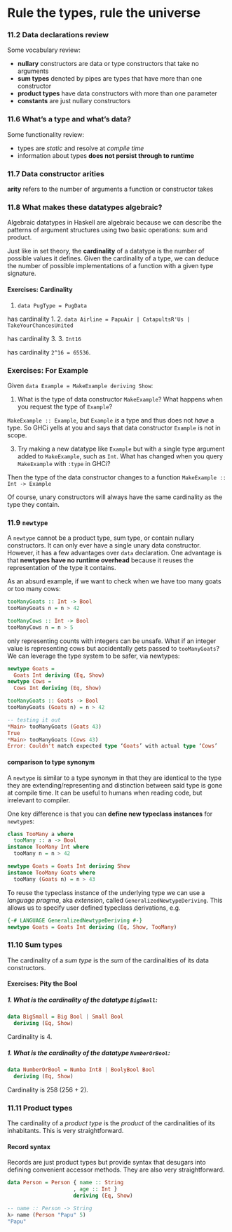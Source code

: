 # Rule the types, rule the universe

### 11.2 Data declarations review
Some vocabulary review:

- **nullary** constructors are data or type constructors that take no arguments
- **sum types** denoted by pipes are types that have more than one constructor
- **product types** have data constructors with more than one parameter
- **constants** are just nullary constructors

### 11.6 What’s a type and what’s data?
Some functionality review:

- types are *static* and resolve at *compile time*
- information about types **does not persist through to runtime**

### 11.7 Data constructor arities
**arity** refers to the number of arguments a function or constructor takes

### 11.8 What makes these datatypes algebraic?
Algebraic datatypes in Haskell are algebraic because we can describe the patterns of argument structures using two basic operations: sum and product.

Just like in set theory, the **cardinality** of a datatype is the number of possible values it defines. Given the cardinality of a type, we can deduce the number of possible implementations of a function with a given type signature.

#### Exercises: Cardinality
1. `data PugType = PugData`

  has cardinality 1.
2. `data Airline = PapuAir | CatapultsR'Us | TakeYourChancesUnited`

  has cardinality 3.
3. `Int16`

  has cardinality `2^16 = 65536`.

### Exercises: For Example
Given `data Example = MakeExample deriving Show`:
1. What is the type of data constructor `MakeExample`? What happens when you request the type of `Example`?

  `MakeExample :: Example`, but `Example` *is* a type and thus does not *have* a type. So GHCi yells at you and says that data constructor `Example` is not in scope.

3. Try making a new datatype like `Example` but with a single type argument added to `MakeExample`, such as `Int`. What has changed when you query `MakeExample` with `:type` in GHCi?

  Then the type of the data constructor changes to a function `MakeExample :: Int -> Example`

Of course, unary constructors will always have the same cardinality as the type they contain.

### 11.9 `newtype`
A `newtype` cannot be a product type, sum type, or contain nullary constructors. It can only ever have a single unary data constructor. However, it has a few advantages over `data` declaration. One advantage is that **newtypes have no runtime overhead** because it reuses the representation of the type it contains.

As an absurd example, if we want to check when we have too many goats or too many cows:
```haskell
tooManyGoats :: Int -> Bool
tooManyGoats n = n > 42

tooManyCows :: Int -> Bool
tooManyCows n = n > 5
```
only representing counts with integers can be unsafe. What if an integer value is representing cows but accidentally gets passed to `tooManyGoats`? We can leverage the type system to be safer, via newtypes:
```haskell
newtype Goats =
  Goats Int deriving (Eq, Show)
newtype Cows =
  Cows Int deriving (Eq, Show)

tooManyGoats :: Goats -> Bool
tooManyGoats (Goats n) = n > 42

-- testing it out
*Main> tooManyGoats (Goats 43)
True
*Main> tooManyGoats (Cows 43)
Error: Couldn't match expected type ‘Goats’ with actual type ‘Cows’
```

#### comparison to type synonym
A `newtype` is similar to a type synonym in that they are identical to the type they are extending/representing and distinction between said type is gone at compile time. It can be useful to humans when reading code, but irrelevant to compiler.

One key difference is that you can **define new typeclass instances** for `newtype`s:
```haskell
class TooMany a where
  tooMany :: a -> Bool
instance TooMany Int where
  tooMany n = n > 42

newtype Goats = Goats Int deriving Show
instance TooMany Goats where
  tooMany (Goats n) = n > 43
```

To reuse the typeclass instance of the underlying type we can use a *language pragma*, aka *extension*, called `GeneralizedNewtypeDeriving`. This allows us to specify user defined typeclass derivations, e.g.
```haskell
{-# LANGUAGE GeneralizedNewtypeDeriving #-}
newtype Goats = Goats Int deriving (Eq, Show, TooMany)
```

### 11.10 Sum types
The cardinality of a *sum type* is the *sum* of the cardinalities of its data constructors.

#### Exercises: Pity the Bool
##### 1. What is the cardinality of the datatype `BigSmall`:
```haskell
data BigSmall = Big Bool | Small Bool
  deriving (Eq, Show)
```
Cardinality is 4.

##### 1. What is the cardinality of the datatype `NumberOrBool`:
```haskell
data NumberOrBool = Numba Int8 | BoolyBool Bool
  deriving (Eq, Show)
```
Cardinality is 258 (256 + 2).

### 11.11 Product types
The cardinality of a *product type* is the *product* of the cardinalities of its inhabitants. This is very straightforward.

#### Record syntax
Records are just product types but provide syntax that desugars into defining convenient accessor methods. They are also very straightforward.
```haskell
data Person = Person { name :: String
                     , age :: Int }
                     deriving (Eq, Show)

-- name :: Person -> String
λ> name (Person "Papu" 5)
"Papu"
```

